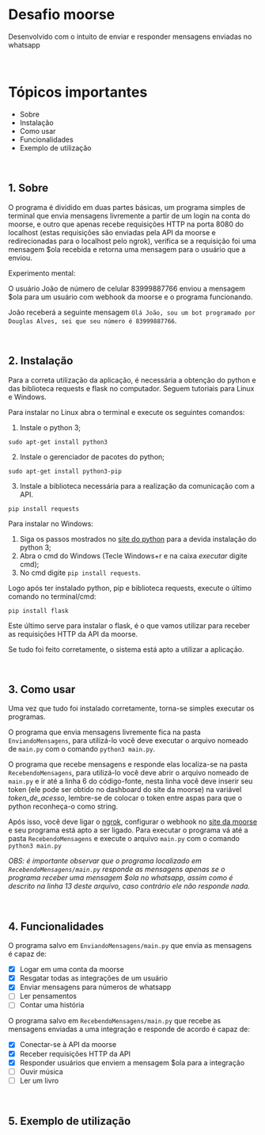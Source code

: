 
# Desafio moorse
Desenvolvido com o intuito de enviar e responder mensagens enviadas no whatsapp

<br>

Tópicos importantes
===================
<!--ts-->
   * Sobre
   * Instalação
   * Como usar
   * Funcionalidades
   * Exemplo de utilização
<!--te-->

<br>

## 1. Sobre

O programa é dividido em duas partes básicas, um programa simples de terminal que envia mensagens livremente a partir de um login na conta do moorse, e outro que apenas recebe requisições HTTP na porta 8080 do localhost (estas requisições são enviadas pela API da moorse e redirecionadas para o localhost pelo ngrok), verifica se a requisição foi uma mensagem $ola recebida e retorna uma mensagem para o usuário que a enviou.

Experimento mental:

O usuário João de número de celular 83999887766 enviou a mensagem $ola para um usuário com webhook da moorse e o programa funcionando.

João receberá a seguinte mensagem ```Olá João, sou um bot programado por Douglas Alves, sei que seu número é 83999887766```.

<br>

## 2. Instalação

Para a correta utilização da aplicação, é necessária a obtenção do python e das biblioteca requests e flask no computador. Seguem tutoriais para Linux e Windows.

Para instalar no Linux abra o terminal e execute os seguintes comandos:

1. Instale o python 3;

```sudo apt-get install python3```

2. Instale o gerenciador de pacotes do python;

```sudo apt-get install python3-pip```

3. Instale a biblioteca necessária para a realização da comunicação com a API.

```pip install requests```

Para instalar no Windows:

1. Siga os passos mostrados no <a href="https://python.org.br/instalacao-windows/">site do python</a> para a devida instalação do python 3;
2. Abra o cmd do Windows (Tecle Windows+r e na caixa *executar* digite cmd);
3. No cmd digite ```pip install requests```.

Logo após ter instalado python, pip e biblioteca requests, execute o último comando no terminal/cmd:

```pip install flask```

Este último serve para instalar o flask, é o que vamos utilizar para receber as requisições HTTP da API da moorse.

Se tudo foi feito corretamente, o sistema está apto a utilizar a aplicação.

<br>

## 3. Como usar

Uma vez que tudo foi instalado corretamente, torna-se simples executar os programas.

O programa que envia mensagens livremente fica na pasta ```EnviandoMensagens```, para utilizá-lo você deve executar o arquivo nomeado de ```main.py``` com o comando ```python3 main.py```.

O programa que recebe mensagens e responde elas localiza-se na pasta ```RecebendoMensagens```, para utilizá-lo você deve  abrir o arquivo nomeado de ```main.py```  e ir até a linha 6 do código-fonte, nesta linha você deve inserir seu token (ele pode ser obtido no dashboard do site da moorse) na variável *token_de_acesso*, lembre-se de colocar o token entre aspas para que o python reconheça-o como string.

Após isso, você deve ligar o <a href="https://ngrok.com/">ngrok</a>, configurar o webhook no <a href="https://app.moorse.io/">site da moorse</a> e seu programa está apto a ser ligado. Para executar o programa vá até a pasta ```RecebendoMensagens``` e execute o arquivo ```main.py``` com o comando ```python3 main.py```

*OBS: é importante observar que o programa localizado em ```RecebendoMensagens/main.py``` responde as mensagens apenas se o programa receber uma mensagem $ola no whatsapp, assim como é descrito na linha 13 deste arquivo, caso contrário ele não responde nada.*

<br>

## 4. Funcionalidades

O programa salvo em ```EnviandoMensagens/main.py``` que envia as mensagens  é capaz de:

- [x] Logar em uma conta da moorse
- [x] Resgatar todas as integrações de um usuário
- [x] Enviar mensagens para números de whatsapp
- [ ] Ler pensamentos
- [ ] Contar uma história

O programa salvo em ```RecebendoMensagens/main.py``` que recebe as mensagens enviadas a uma integração e responde de acordo é capaz de:

- [x] Conectar-se à API da moorse
- [x] Receber requisições HTTP da API
- [x] Responder usuários que enviem a mensagem $ola para a integração
- [ ] Ouvir música
- [ ] Ler um livro

<br>

## 5. Exemplo de utilização

<br>
